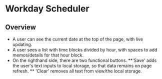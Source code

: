 # Workday Scheduler 

## Overview
* A user can see the current date at the top of the page, with live updating.
* A user sees a list with time blocks divided by hour, with spaces to add memos/details for that hour block. 
* On the righthand side, there are two functional buttons. 
  **'Save' adds the user's text inputs to local storage, so that data remains on page refresh.
  ** 'Clear' removes all text from view/the local storage.
